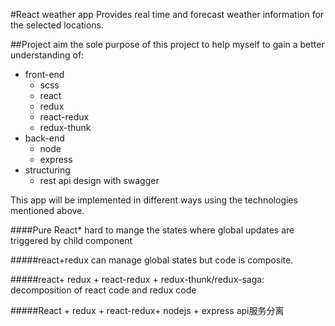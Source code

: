 

#React weather app
Provides real time and forecast weather information for the selected locations.

##Project aim
the sole purpose of this project to help myself to gain a better understanding of:
- front-end
  - scss
  - react
  - redux
  - react-redux
  - redux-thunk
- back-end
  - node
  - express
- structuring
  - rest api design with swagger

This app will be implemented in different ways using the technologies mentioned above. 


####Pure React*
hard to mange the states where global updates are triggered by child component

#####react+redux
can manage global states but code is composite.

#####react+ redux + react-redux + redux-thunk/redux-saga:
decomposition of react code and redux code

#####React + redux + react-redux+ nodejs + express
api服务分离
